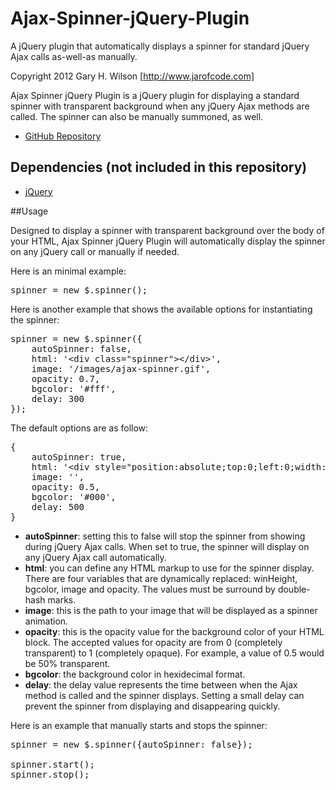 Ajax-Spinner-jQuery-Plugin
==========================

A jQuery plugin that automatically displays a spinner for standard jQuery Ajax calls as-well-as manually.

Copyright 2012 Gary H. Wilson [http://www.jarofcode.com]

Ajax Spinner jQuery Plugin is a jQuery plugin for displaying a standard spinner with transparent background when any jQuery Ajax methods are called. The spinner can also be manually summoned, as well.

* [GitHub Repository](https://github.com/ghwilson4456/Ajax-Spinner-jQuery-Plugin)


## Dependencies (not included in this repository)

- [jQuery](http://jquery.com)

##Usage

Designed to display a spinner with transparent background over the body of your HTML, Ajax Spinner jQuery Plugin will automatically display the spinner on any jQuery call or manually if needed.

Here is an minimal example:

<pre>
spinner = new $.spinner();
</pre>

Here is another example that shows the available options for instantiating the spinner:

<pre>
spinner = new $.spinner({
    autoSpinner: false,
    html: '&lt;div class="spinner">&lt;/div>',
    image: '/images/ajax-spinner.gif',
    opacity: 0.7,
    bgcolor: '#fff',
    delay: 300
});
</pre>

The default options are as follow:

<pre>
{
    autoSpinner: true,
    html: '&lt;div style="position:absolute;top:0;left:0;width:100%;height:##winHeight##px;background:##bgcolor## url(##image##) no-repeat center center;-moz-opacity:##opacity##;filter:alpha(opacity=##opacityIE##);opacity:##opacity##;">&lt;/div>',
    image: '',
    opacity: 0.5,
    bgcolor: '#000',
    delay: 500
}
</pre>

* **autoSpinner**: setting this to false will stop the spinner from showing during jQuery Ajax calls. When set to true, the spinner will display on any jQuery Ajax call automatically.
* **html**: you can define any HTML markup to use for the spinner display. There are four variables that are dynamically replaced: winHeight, bgcolor, image and opacity. The values must be surround by double-hash marks.
* **image**: this is the path to your image that will be displayed as a spinner animation.
* **opacity**: this is the opacity value for the background color of your HTML block. The accepted values for opacity are from 0 (completely transparent) to 1 (completely opaque). For example, a value of 0.5 would be 50% transparent.
* **bgcolor**: the background color in hexidecimal format.
* **delay**: the delay value represents the time between when the Ajax method is called and the spinner displays. Setting a small delay can prevent the spinner from displaying and disappearing quickly.

Here is an example that manually starts and stops the spinner:

<pre>
spinner = new $.spinner({autoSpinner: false});

spinner.start();
spinner.stop();
</pre>